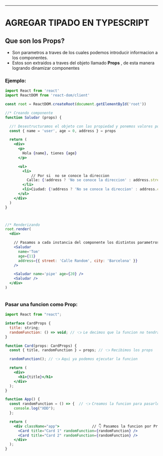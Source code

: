 
---

# AGREGAR TIPADO EN TYPESCRIPT
## Que son los Props?

- Son parametros a traves de los cuales podemos introducir informacion a los componentes.
- Estos son extraidos a traves del objeto llamado **Props** , de esta manera logrando dinamizar componentes

### Ejemplo:

```jsx
import React from 'react'
import ReactDOM from 'react-dom/client'

const root = ReactDOM.createRoot(document.getElementById('root'))

//* Creando componente
function Saludar (props) {

  //! Desestructuramos el objeto con las propiedad y ponemos valores por defecto:
  const { name = 'user', age = 0, address } = props

  return (
    <div>
      <p>
        Hola {name}, tienes {age}
      </p>

      <ul>
        <li>
			// Por si  no se conoce la direccion
          Calle: {!address ? 'No se conoce la direccion' : address.street}
        </li>
        <li>Ciudad: {!address ? 'No se conoce la direccion' : address.city}</li>
      </ul>
    </div>
  )
}



//* Renderizando
root.render(
  <div>

	// Pasamos a cada instancia del componente los distintos parametros de proops requeridos
    <Saludar
      name='Tom'
      age={11}
      address={{ street: 'Calle Random', city: 'Barcelona' }}
    />

    <Saludar name='pipe' age={20} />
    <Saludar />
  </div>
)



```

### Pasar una funcion como Prop:
```jsx
import React from "react";

interface CardProps {
  title: string;
  randomFunction: () => void; // 👈 Le decimos que la funcion no tendra parametros y que no retornara nada
}

function Card(props: CardProps) {
  const { title, randomFunction } = props; // 👈 Recibimos los props

  randomFunction(); // 👈 Aqui ya podemos ejecutar la funcion

  return (
    <div>
      <h1>{title}</h1>
    </div>
  );
}

function App() {
  const randomFunction = () => {  // 👈 Creamos la funcion para pasarlo por props
    console.log("XDD");
  }; 

  return (
    <div className="app">               // 👇 Pasamos la funcion por Props}
      <Card title="Card 1" randomFunction={randomFunction} />
      <Card title="Card 2" randomFunction={randomFunction} />
    </div>
  );
}
```